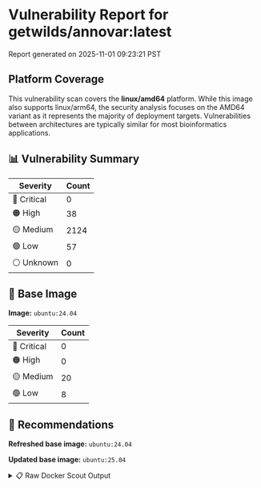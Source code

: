 # Vulnerability Report for getwilds/annovar:latest

Report generated on 2025-11-01 09:23:21 PST

## Platform Coverage

This vulnerability scan covers the **linux/amd64** platform. While this image also supports linux/arm64, the security analysis focuses on the AMD64 variant as it represents the majority of deployment targets. Vulnerabilities between architectures are typically similar for most bioinformatics applications.

## 📊 Vulnerability Summary

| Severity | Count |
|----------|-------|
| 🔴 Critical | 0 |
| 🟠 High | 38 |
| 🟡 Medium | 2124 |
| 🟢 Low | 57 |
| ⚪ Unknown | 0 |

## 🐳 Base Image

**Image:** `ubuntu:24.04`

| Severity | Count |
|----------|-------|
| 🔴 Critical | 0 |
| 🟠 High | 0 |
| 🟡 Medium | 20 |
| 🟢 Low | 8 |

## 🔄 Recommendations

**Refreshed base image:** `ubuntu:24.04`

**Updated base image:** `ubuntu:25.04`

<details>
<summary>📋 Raw Docker Scout Output</summary>

```text
Target               │  getwilds/annovar:latest  │    0C    38H   2124M    57L   
    digest             │  b108d26b8b81                     │                               
  Base image           │  ubuntu:24.04                     │    0C     0H    20M     8L    
  Refreshed base image │  ubuntu:24.04                     │    0C     0H     2M     5L    
                       │                                   │                 -18     -3    
  Updated base image   │  ubuntu:25.04                     │    0C     0H     2M     4L    
                       │                                   │                 -18     -4    

What's next:
    View vulnerabilities → docker scout cves getwilds/annovar:latest
    View base image update recommendations → docker scout recommendations getwilds/annovar:latest
    Include policy results in your quickview by supplying an organization → docker scout quickview getwilds/annovar:latest --org <organization>
```
</details>
